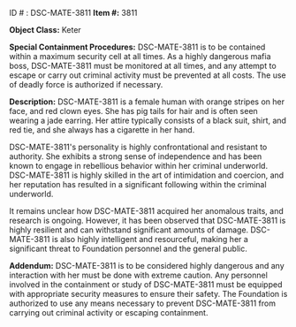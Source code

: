 ID # : DSC-MATE-3811
**Item #:** 3811

**Object Class:** Keter

**Special Containment Procedures:** DSC-MATE-3811 is to be contained within a maximum security cell at all times. As a highly dangerous mafia boss, DSC-MATE-3811 must be monitored at all times, and any attempt to escape or carry out criminal activity must be prevented at all costs. The use of deadly force is authorized if necessary.

**Description:** DSC-MATE-3811 is a female human with orange stripes on her face, and red clown eyes. She has pig tails for hair and is often seen wearing a jade earring. Her attire typically consists of a black suit, shirt, and red tie, and she always has a cigarette in her hand.

DSC-MATE-3811's personality is highly confrontational and resistant to authority. She exhibits a strong sense of independence and has been known to engage in rebellious behavior within her criminal underworld. DSC-MATE-3811 is highly skilled in the art of intimidation and coercion, and her reputation has resulted in a significant following within the criminal underworld.

It remains unclear how DSC-MATE-3811 acquired her anomalous traits, and research is ongoing. However, it has been observed that DSC-MATE-3811 is highly resilient and can withstand significant amounts of damage. DSC-MATE-3811 is also highly intelligent and resourceful, making her a significant threat to Foundation personnel and the general public.

**Addendum:** DSC-MATE-3811 is to be considered highly dangerous and any interaction with her must be done with extreme caution. Any personnel involved in the containment or study of DSC-MATE-3811 must be equipped with appropriate security measures to ensure their safety. The Foundation is authorized to use any means necessary to prevent DSC-MATE-3811 from carrying out criminal activity or escaping containment.